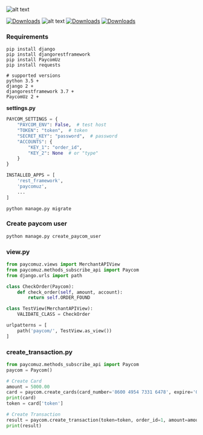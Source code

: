 ![alt text](https://i.imgur.com/bmVCvl8.jpg)

[![Downloads](https://pepy.tech/badge/paycomuz)](https://pepy.tech/project/paycomuz)
![alt text](https://img.shields.io/badge/code%20style-black-000000.svg)
[![Downloads](https://img.shields.io/pypi/v/paycomuz)](https://pypi.org/project/PaycomUz)
[![Downloads](https://black.readthedocs.io/en/stable/_static/license.svg)](https://github.com/begyy/PaycomUz/blob/master/LICENSE)

### Requirements
````
pip install django
pip install djangorestframework
pip install PaycomUz 
pip install requests

# supported versions
python 3.5 +
django 2 +
djangorestframework 3.7 +
PaycomUz 2 +
````

**settings.py**

```python
PAYCOM_SETTINGS = {
    "PAYCOM_ENV": False,  # test host
    "TOKEN": "token",  # token
    "SECRET_KEY": "password",  # password
    "ACCOUNTS": {
        "KEY_1": "order_id",
        "KEY_2": None  # or "type"
    }
}

INSTALLED_APPS = [
    'rest_framework',
    'paycomuz',
    ...
]
```

```
python manage.py migrate
```

### Create paycom user
```python
python manage.py create_paycom_user
```

### view.py
```python
from paycomuz.views import MerchantAPIView
from paycomuz.methods_subscribe_api import Paycom
from django.urls import path

class CheckOrder(Paycom):
    def check_order(self, amount, account):
        return self.ORDER_FOUND

class TestView(MerchantAPIView):
    VALIDATE_CLASS = CheckOrder

urlpatterns = [
    path('paycom/', TestView.as_view())
]
```

### create_transaction.py
```python
from paycomuz.methods_subscribe_api import Paycom
paycom = Paycom()

# Create Card
amount = 5000.00
card = paycom.create_cards(card_number='8600 4954 7331 6478', expire='03/20', amount=amount, save=False)
print(card)
token = card['token']

# Create Transaction
result = paycom.create_transaction(token=token, order_id=1, amount=amount)
print(result)
```